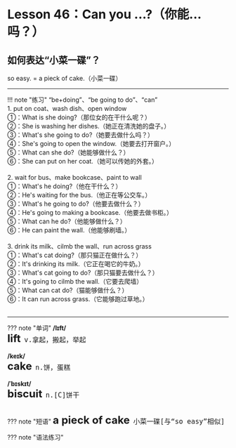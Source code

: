 # Lesson 46：Can you ...?（你能...吗？）


## 如何表达“小菜一碟”？

so easy. = a pieck of cake.（小菜一碟）


---
!!! note "练习"
    “be+doing”、“be going to do”、“can”<br>
    1. put on coat、wash dish、open window<br>
    ①：What is she doing?（那位女的在干什么呢？）<br>
    ②：She is washing her dishes.（她正在清洗她的盘子。）<br>
    ③：What's she going to do?（她要去做什么吗？）<br>
    ④：She's going to open the window.（她要去打开窗户。）<br>
    ⑤：What can she do?（她能够做什么？）<br>
    ⑥：She can put on her coat.（她可以传她的外套。）<br>
    <br>
    2. wait for bus、make bookcase、paint to wall<br>
    ①：What's he doing?（他在干什么？）<br>
    ②：He's waiting for the bus.（他正在等公交车。）<br>
    ③：What's he going to do?（他要去做什么？）<br>
    ④：He's going to making a bookcase.（他要去做书柜。）<br>
    ⑤：What can he do?（他能够做什么？）<br>
    ⑥：He can paint the wall.（他能够刷墙。）<br>
    <br>
    3. drink its milk、cilmb the wall、run across grass<br>
    ①：What's cat doing?（那只猫正在做什么？）<br>
    ②：It's drinking its milk.（它正在喝它的牛奶。）<br>
    ③：What's cat going to do?（那只猫要去做什么？）<br>
    ④：It's going to cilmb the wall.（它要去爬墙）<br>
    ⑤：What can cat do?（猫能够做什么？）<br>
    ⑥：It can run across grass.（它能够跑过草地。）<br>
    <br>

---
??? note "单词"
    **/lɪft/**<br>
    <font size=5>**lift**</font>&nbsp;&nbsp;<font size=4>`v.拿起，搬起，举起`</font><br>
    <br>
    **/keɪk/**<br>
    <font size=5>**cake**</font>&nbsp;&nbsp;<font size=4>`n.饼，蛋糕`</font><br>
    <br>
    **/ˈbɪskɪt/**<br>
    <font size=5>**biscuit**</font>&nbsp;&nbsp;<font size=4>`n.[C]饼干`</font><br>
    <br>


??? note "短语"
    <font size=5>**a pieck of cake**</font>&nbsp;&nbsp;<font size=4>`小菜一碟[与“so easy”相似]`</font><br>


??? note "语法练习"




